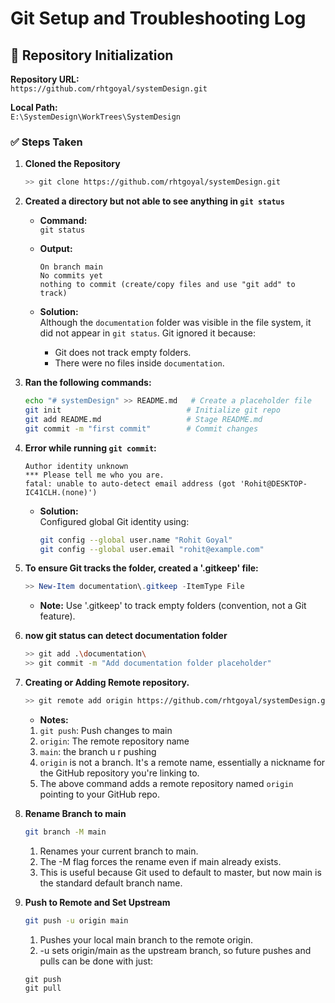 # Git Setup and Troubleshooting Log

## 📁 Repository Initialization

**Repository URL:**  
`https://github.com/rhtgoyal/systemDesign.git`

**Local Path:**  
`E:\SystemDesign\WorkTrees\SystemDesign`

### ✅ Steps Taken

1. **Cloned the Repository**
    ```bash
   >> git clone https://github.com/rhtgoyal/systemDesign.git

2. **Created a directory but not able to see anything in `git status`**

    - **Command:**  
      `git status`

    - **Output:**  
      ```
      On branch main
      No commits yet
      nothing to commit (create/copy files and use "git add" to track)
      ```

    - **Solution:**  
      Although the `documentation` folder was visible in the file system, it did not appear in `git status`. Git ignored it because:
        - Git does not track empty folders.
        - There were no files inside `documentation`.

3. **Ran the following commands:**
    ```bash
    echo "# systemDesign" >> README.md   # Create a placeholder file
    git init                            # Initialize git repo
    git add README.md                   # Stage README.md
    git commit -m "first commit"        # Commit changes
    ```

4. **Error while running `git commit`:**
    ```
    Author identity unknown
    *** Please tell me who you are.
    fatal: unable to auto-detect email address (got 'Rohit@DESKTOP-IC41CLH.(none)')
    ```
    - **Solution:**  
      Configured global Git identity using:
      ```bash
      git config --global user.name "Rohit Goyal"
      git config --global user.email "rohit@example.com"
      ```

5. **To ensure Git tracks the folder, created a '.gitkeep' file:**
    ```powershell
    >> New-Item documentation\.gitkeep -ItemType File
    ```
    - **Note:**
    Use '.gitkeep' to track empty folders (convention, not a Git feature).

6. **now git status can detect documentation folder**
   ```bash
   >> git add .\documentation\ 
   >> git commit -m "Add documentation folder placeholder"

7. **Creating or Adding Remote repository.**
   ```bash
   >> git remote add origin https://github.com/rhtgoyal/systemDesign.git
   ```

   - **Notes:**
    1. `git push`: Push changes to main
    2. `origin`: The remote repository name
    3. `main`: the branch u r pushing
    4. `origin` is not a branch. It's a remote name, essentially a nickname for the GitHub repository you're linking to.
    5. The above command adds a remote repository named `origin` pointing to your GitHub repo.

8. **Rename Branch to main**
   ```bash
   git branch -M main
   ```
    1. Renames your current branch to main.
    2. The -M flag forces the rename even if main already exists.
    3. This is useful because Git used to default to master, but now main is the standard default branch name.

9. **Push to Remote and Set Upstream**
   ```bash
   git push -u origin main
   ```
   1. Pushes your local main branch to the remote origin.
   2. -u sets origin/main as the upstream branch, so future pushes and pulls can be done with just:
    ```
    git push
    git pull
    ```
